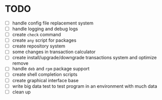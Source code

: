 
# TODO

- [ ] handle config file replacement system
- [ ] handle logging and debug logs
- [ ] create `check` command
- [ ] create `any` script for packages
- [ ] create repository system
- [ ] some changes in transaction calculator
- [ ] create install/upgrade/downgrade transactions system and optimize remove
- [ ] handle `deb` and `rpm` package support
- [ ] create shell completion scripts
- [ ] create graphical interface base
- [ ] write big data test to test program in an environment with much data
- [ ] clean up
